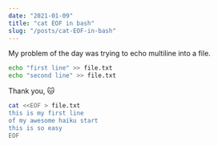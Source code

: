 ```yaml
---
date: "2021-01-09"
title: "cat EOF in bash"
slug: "/posts/cat-EOF-in-bash"
---
```


My problem of the day was trying to echo multiline into a file.

```bash
echo "first line" >> file.txt
echo "second line" >> file.txt
```

Thank you, 🐱

```bash
cat <<EOF > file.txt
this is my first line
of my awesome haiku start
this is so easy
EOF
```